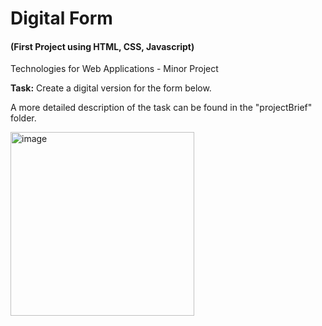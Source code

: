 # Digital Form <h4>(First Project using HTML, CSS, Javascript)</h4> 

Technologies for Web Applications - Minor Project

<strong>Task:</strong> Create a digital version for the form below. 

A more detailed description of the task can be found in the "projectBrief" folder.

<img width="294" alt="image" src="https://user-images.githubusercontent.com/103421610/201447139-4d72fd60-068c-4cf3-9ecc-5e6260d3dc8c.png">


